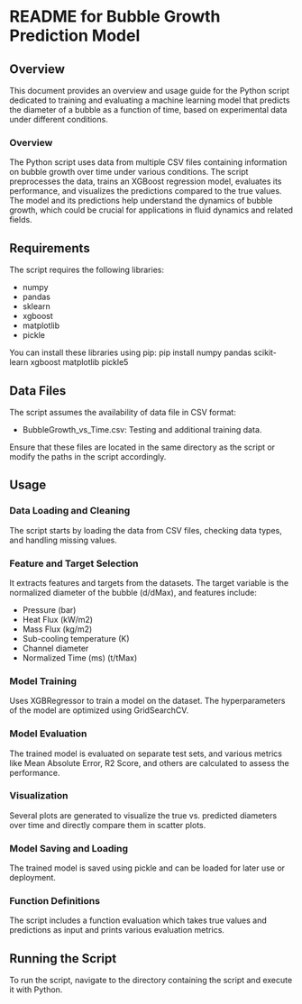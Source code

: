 # README for Bubble Growth Prediction Model

## Overview
This document provides an overview and usage guide for the Python script dedicated to training and evaluating a machine learning model that predicts the diameter of a bubble as a function of time, based on experimental data under different conditions. 

### Overview
The Python script uses data from multiple CSV files containing information on bubble growth over time under various conditions. The script preprocesses the data, trains an XGBoost regression model, evaluates its performance, and visualizes the predictions compared to the true values. The model and its predictions help understand the dynamics of bubble growth, which could be crucial for applications in fluid dynamics and related fields.

## Requirements
The script requires the following libraries:
- numpy
- pandas
- sklearn
- xgboost
- matplotlib
- pickle

You can install these libraries using pip:
pip install numpy pandas scikit-learn xgboost matplotlib pickle5


## Data Files
The script assumes the availability of  data file in CSV format:
- BubbleGrowth_vs_Time.csv: Testing and additional training data.


Ensure that these files are located in the same directory as the script or modify the paths in the script accordingly.

## Usage
### Data Loading and Cleaning
The script starts by loading the data from CSV files, checking data types, and handling missing values.
### Feature and Target Selection
It extracts features and targets from the datasets. The target variable is the normalized diameter of the bubble (d/dMax), and features include:
- Pressure (bar)
- Heat Flux (kW/m2)
- Mass Flux (kg/m2)
- Sub-cooling temperature (K)
- Channel diameter
- Normalized Time (ms) (t/tMax)
### Model Training
Uses XGBRegressor to train a model on the dataset. The hyperparameters of the model are optimized using GridSearchCV.
### Model Evaluation
The trained model is evaluated on separate test sets, and various metrics like Mean Absolute Error, R2 Score, and others are calculated to assess the performance.
### Visualization
Several plots are generated to visualize the true vs. predicted diameters over time and directly compare them in scatter plots.
### Model Saving and Loading
The trained model is saved using pickle and can be loaded for later use or deployment.
### Function Definitions
The script includes a function evaluation which takes true values and predictions as input and prints various evaluation metrics.

## Running the Script
To run the script, navigate to the directory containing the script and execute it with Python.
